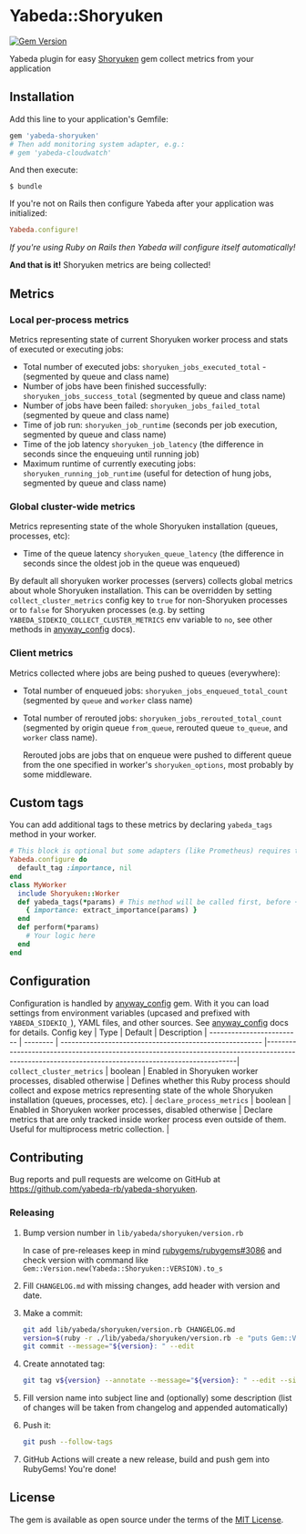 # Yabeda::Shoryuken

[![Gem Version](https://badge.fury.io/rb/yabeda-shoryuken.svg)](https://rubygems.org/gems/yabeda-cloudwatch)

Yabeda plugin for easy [Shoryuken] gem collect metrics from your application

## Installation

Add this line to your application's Gemfile:

```ruby
gem 'yabeda-shoryuken'
# Then add monitoring system adapter, e.g.:
# gem 'yabeda-cloudwatch'
```

And then execute:

    $ bundle

If you're not on Rails then configure Yabeda after your application was initialized:

```ruby
Yabeda.configure!
```

_If you're using Ruby on Rails then Yabeda will configure itself automatically!_

**And that is it!** Shoryuken metrics are being collected!

## Metrics

### Local per-process metrics

Metrics representing state of current Shoryuken worker process and stats of executed or executing jobs:

- Total number of executed jobs: `shoryuken_jobs_executed_total` -  (segmented by queue and class name)
- Number of jobs have been finished successfully: `shoryuken_jobs_success_total` (segmented by queue and class name)
- Number of jobs have been failed: `shoryuken_jobs_failed_total` (segmented by queue and class name)
- Time of job run: `shoryuken_job_runtime` (seconds per job execution, segmented by queue and class name)
- Time of the job latency `shoryuken_job_latency` (the difference in seconds since the enqueuing until running job)
- Maximum runtime of currently executing jobs: `shoryuken_running_job_runtime` (useful for detection of hung jobs, segmented by queue and class name)

### Global cluster-wide metrics

Metrics representing state of the whole Shoryuken installation (queues, processes, etc):

- Time of the queue latency `shoryuken_queue_latency` (the difference in seconds since the oldest job in the queue was enqueued)

By default all shoryuken worker processes (servers) collects global metrics about whole Shoryuken installation. This can be overridden by setting `collect_cluster_metrics` config key to `true` for non-Shoryuken processes or to `false` for Shoryuken processes (e.g. by setting `YABEDA_SIDEKIQ_COLLECT_CLUSTER_METRICS` env variable to `no`, see other methods in [anyway_config] docs).

### Client metrics

Metrics collected where jobs are being pushed to queues (everywhere):

- Total number of enqueued jobs: `shoryuken_jobs_enqueued_total_count` (segmented by `queue` and `worker` class name)

- Total number of rerouted jobs: `shoryuken_jobs_rerouted_total_count` (segmented by origin queue `from_queue`, rerouted queue `to_queue`, and `worker` class name).

  Rerouted jobs are jobs that on enqueue were pushed to different queue from the one specified in worker's `shoryuken_options`, most probably by some middleware.

## Custom tags

You can add additional tags to these metrics by declaring `yabeda_tags` method in your worker.

```ruby
# This block is optional but some adapters (like Prometheus) requires that all tags should be declared in advance
Yabeda.configure do
  default_tag :importance, nil
end
class MyWorker
  include Shoryuken::Worker
  def yabeda_tags(*params) # This method will be called first, before +perform+
    { importance: extract_importance(params) }
  end
  def perform(*params)
    # Your logic here
  end
end
```
## Configuration
Configuration is handled by [anyway_config] gem. With it you can load settings from environment variables (upcased and prefixed with `YABEDA_SIDEKIQ_`), YAML files, and other sources. See [anyway_config] docs for details.
Config key                | Type     | Default                                                 | Description                                                                                                                                        |
------------------------- | -------- | ------------------------------------------------------- |----------------------------------------------------------------------------------------------------------------------------------------------------|
`collect_cluster_metrics` | boolean  | Enabled in Shoryuken worker processes, disabled otherwise | Defines whether this Ruby process should collect and expose metrics representing state of the whole Shoryuken installation (queues, processes, etc). |
`declare_process_metrics` | boolean  | Enabled in Shoryuken worker processes, disabled otherwise | Declare metrics that are only tracked inside worker process even outside of them. Useful for multiprocess metric collection.                       |


## Contributing

Bug reports and pull requests are welcome on GitHub at https://github.com/yabeda-rb/yabeda-shoryuken.

### Releasing

1. Bump version number in `lib/yabeda/shoryuken/version.rb`

   In case of pre-releases keep in mind [rubygems/rubygems#3086](https://github.com/rubygems/rubygems/issues/3086) and check version with command like `Gem::Version.new(Yabeda::Shoryuken::VERSION).to_s`

2. Fill `CHANGELOG.md` with missing changes, add header with version and date.

3. Make a commit:

   ```sh
   git add lib/yabeda/shoryuken/version.rb CHANGELOG.md
   version=$(ruby -r ./lib/yabeda/shoryuken/version.rb -e "puts Gem::Version.new(Yabeda::Shoryuken::VERSION)")
   git commit --message="${version}: " --edit
   ```

4. Create annotated tag:

   ```sh
   git tag v${version} --annotate --message="${version}: " --edit --sign
   ```

5. Fill version name into subject line and (optionally) some description (list of changes will be taken from changelog and appended automatically)

6. Push it:

   ```sh
   git push --follow-tags
   ```

7. GitHub Actions will create a new release, build and push gem into RubyGems! You're done!

## License

The gem is available as open source under the terms of the [MIT License](https://opensource.org/licenses/MIT).

[Shoryuken]: https://github.com/ruby-shoryuken/shoryuken "A super efficient Amazon SQS thread based message processor for Ruby"
[yabeda]: https://github.com/yabeda-rb/yabeda
[yabeda-prometheus]: https://github.com/yabeda-rb/yabeda-prometheus
[anyway_config]: https://github.com/palkan/anyway_config "Configuration library for Ruby gems and applications"